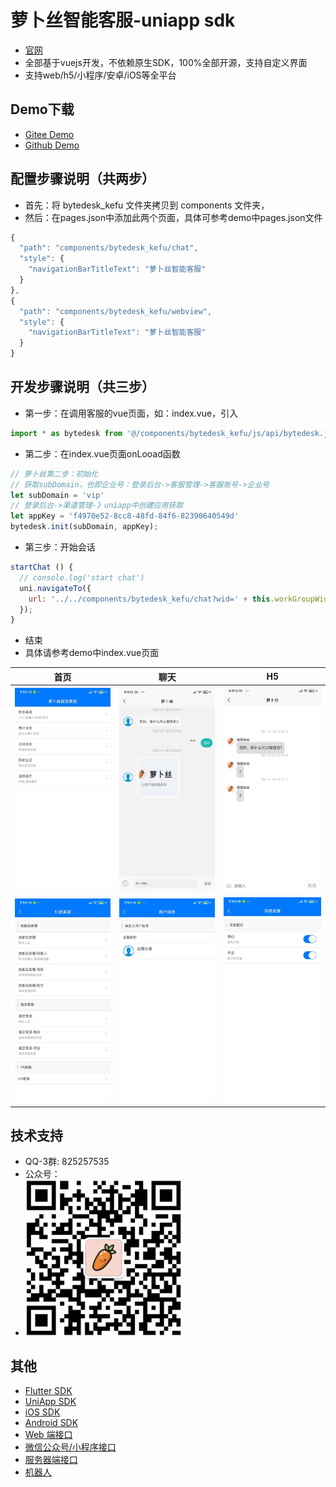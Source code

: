 # 萝卜丝智能客服-uniapp sdk

- [官网](https://www.bytedesk.com/)
- 全部基于vuejs开发，不依赖原生SDK，100%全部开源，支持自定义界面
- 支持web/h5/小程序/安卓/iOS等全平台

## Demo下载

- [Gitee Demo](https://gitee.com/270580156/bytedesk-uniapp)
- [Github Demo](https://github.com/Bytedesk/bytedesk-uniapp)

## 配置步骤说明（共两步）

- 首先：将 bytedesk_kefu 文件夹拷贝到 components 文件夹，
- 然后：在pages.json中添加此两个页面，具体可参考demo中pages.json文件

```js
{
  "path": "components/bytedesk_kefu/chat",
  "style": {
	"navigationBarTitleText": "萝卜丝智能客服"
  }
},
{
  "path": "components/bytedesk_kefu/webview",
  "style": {
	"navigationBarTitleText": "萝卜丝智能客服"
  }
}
```

## 开发步骤说明（共三步）

- 第一步：在调用客服的vue页面，如：index.vue，引入

```js
import * as bytedesk from '@/components/bytedesk_kefu/js/api/bytedesk.js'
```

- 第二步：在index.vue页面onLooad函数

```js
// 萝卜丝第二步：初始化
// 获取subDomain，也即企业号：登录后台->客服管理->客服账号->企业号
let subDomain = 'vip'
// 登录后台->渠道管理-》uniapp中创建应用获取
let appKey = 'f4970e52-8cc8-48fd-84f6-82390640549d'
bytedesk.init(subDomain, appKey);
```

- 第三步：开始会话

```js
startChat () {
  // console.log('start chat')
  uni.navigateTo({
	url: '../../components/bytedesk_kefu/chat?wid=' + this.workGroupWid + '&type=workGroup&aid=&title=萝卜丝'
  });
}
```

- 结束
- 具体请参考demo中index.vue页面

| 首页 | 聊天 | H5 |
| :----------: | :----------: | :----------: |
| <img src="./index.jpg?raw=true" width="250"> | <img src="./chat.jpg?raw=true" width="250"> | <img src="./h5.jpg?raw=true" width="250"> |
| <img src="./chat_type.jpg?raw=true" width="250"> | <img src="./user_info.jpg?raw=true" width="250"> | <img src="./setting.jpg?raw=true" width="250"> |

## 技术支持

- QQ-3群: 825257535
- 公众号：
- <img src="https://github.com/Bytedesk/bytedesk-flutter/blob/master/luobosi_mp.png?raw=true" width="250">

## 其他

- [Flutter SDK](https://github.com/bytedesk/bytedesk-flutter)
- [UniApp SDK](https://github.com/bytedesk/bytedesk-uniapp)
- [iOS SDK](https://github.com/bytedesk/bytedesk-ios)
- [Android SDK](https://github.com/bytedesk/bytedesk-android)
- [Web 端接口](https://github.com/bytedesk/bytedesk-web)
- [微信公众号/小程序接口](https://github.com/bytedesk/bytedesk-wechat)
- [服务器端接口](https://github.com/bytedesk/bytedesk-server)
- [机器人](https://github.com/bytedesk/bytedesk-chatbot)
